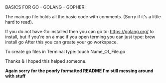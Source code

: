  BASICS FOR GO - GOLANG - GOPHER!

The main.go file holds all the basic code with comments. (Sorry if it's a little hard to read).

If you do not have Go installed then you can go to: https://golang.org/
to install, but if you're on a mac if you open terming you can just
type: brew install go 
After this you can greate your go workspace.


To create go files in Terminal type: touch Name_Of_File.go


Thanks & I hoped this helped someone.

**Again sorry for the poorly formatted README I'm still messing around with stuff**